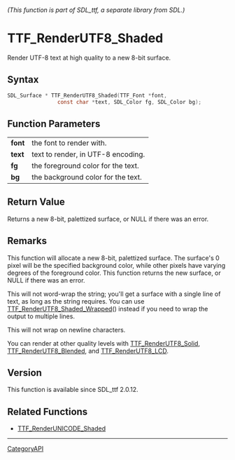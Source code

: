 ###### (This function is part of SDL_ttf, a separate library from SDL.)
# TTF_RenderUTF8_Shaded

Render UTF-8 text at high quality to a new 8-bit surface.

## Syntax

```c
SDL_Surface * TTF_RenderUTF8_Shaded(TTF_Font *font,
                const char *text, SDL_Color fg, SDL_Color bg);

```

## Function Parameters

|              |                                    |
| ------------ | ---------------------------------- |
| **font**     | the font to render with.           |
| **text**     | text to render, in UTF-8 encoding. |
| **fg**       | the foreground color for the text. |
| **bg**       | the background color for the text. |

## Return Value

Returns a new 8-bit, palettized surface, or NULL if there was an error.

## Remarks

This function will allocate a new 8-bit, palettized surface. The surface's
0 pixel will be the specified background color, while other pixels have
varying degrees of the foreground color. This function returns the new
surface, or NULL if there was an error.

This will not word-wrap the string; you'll get a surface with a single line
of text, as long as the string requires. You can use
[TTF_RenderUTF8_Shaded_Wrapped](TTF_RenderUTF8_Shaded_Wrapped)() instead if
you need to wrap the output to multiple lines.

This will not wrap on newline characters.

You can render at other quality levels with
[TTF_RenderUTF8_Solid](TTF_RenderUTF8_Solid),
[TTF_RenderUTF8_Blended](TTF_RenderUTF8_Blended), and
[TTF_RenderUTF8_LCD](TTF_RenderUTF8_LCD).

## Version

This function is available since SDL_ttf 2.0.12.

## Related Functions

* [TTF_RenderUNICODE_Shaded](TTF_RenderUNICODE_Shaded)

----
[CategoryAPI](CategoryAPI)

